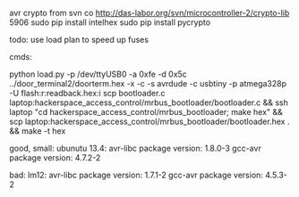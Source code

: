 avr crypto from svn co http://das-labor.org/svn/microcontroller-2/crypto-lib  5906
sudo pip install intelhex
sudo pip install pycrypto


todo: 
use load plan to speed up
fuses


cmds:

python load.py -p /dev/ttyUSB0 -a 0xfe -d 0x5c ../door_terminal2/doorterm.hex -x -c -s
avrdude -c usbtiny -p atmega328p -U flash:r:readback.hex:i
scp bootloader.c
laptop:hackerspace_access_control/mrbus_bootloader/bootloader.c && ssh laptop "cd hackerspace_access_control/mrbus_bootloader; make hex" && scp laptop:hackerspace_access_control/mrbus_bootloader/bootloader.hex . && make -t hex


good, small:
ubunutu 13.4:
avr-libc package version: 1.8.0-3
gcc-avr package version: 4.7.2-2


bad:
lm12:
avr-libc package version: 1.7.1-2
gcc-avr package version: 4.5.3-2


